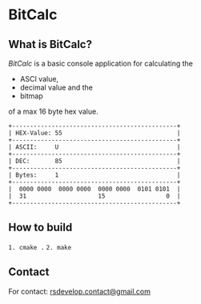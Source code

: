 # BitCalc

## What is BitCalc?
*BitCalc* is a basic console application for calculating the
- ASCI value,
- decimal value and the
- bitmap

of a max 16 byte hex value.
```
+----------------------------------------------+
| HEX-Value: 55                                |
+----------------------------------------------+
| ASCII:     U                                 |
+----------------------------------------------+
| DEC:       85                                |
+----------------------------------------------+
| Bytes:     1                                 |
+----------------------------------------------+
|  0000 0000  0000 0000  0000 0000  0101 0101  |
|  31                    15                 0  |
+----------------------------------------------+
```

## How to build
`1. cmake .`
`2. make`

## Contact
For contact: rsdevelop.contact@gmail.com
